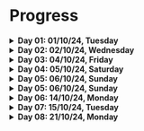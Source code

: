# Progress

<!-- Day 01 -->
<details>
  <summary><b>Day 01: 01/10/24, Tuesday</b></summary>
    
- DSA
  - Revised time and space complexity.
  - Solved problems.
  - Links: [Notes](https://github.com/TheParthMaru/mastering-dsa/tree/main/01_time_%26_space_complexity)

- Frontend Dev

  - Revised basic HTML
  - Links: [Notes](https://github.com/TheParthMaru/HTML-Notes)
  </details>

<!-- Day 02 -->
<details>
  <summary><b>Day 02: 02/10/24, Wednesday</b></summary>
    
- DSA
  - Revised arrays
  - Link: [Notes](https://github.com/TheParthMaru/mastering-dsa/tree/main/02_arrays/notes)
  - Problems:
    * 349. Intersection of Two Arrays (need to learn HashSet for optimized solution)
    * 1480. Running Sum of 1d Array
    * Sort binary array
    * Merge two sorted arrays
  - Link: [Repo, notes and solution](https://github.com/TheParthMaru/mastering-dsa/tree/main/02_arrays)
</details>

<!-- Day 03 -->
<details>
  <summary><b>Day 03: 04/10/24, Friday</b></summary>
    
- DSA
  - Problems:
    * Add two arrays element wise
    * 121. Best Time to Buy and Sell Stock
    * 448. Find All Numbers Disappeared in an Array
    * 485. Max Consecutive Ones
    * 1. Two Sum
  - Link: [Repo, notes and solution](https://github.com/TheParthMaru/mastering-dsa/tree/main/02_arrays)
</details>

<!-- Day 04 -->
<details>
  <summary><b>Day 04: 05/10/24, Saturday</b></summary>
    
- DSA
  - Problems:
    * 136. Single Number
    * 189. Rotate Array
  - Link: [Repo, notes and solution](https://github.com/TheParthMaru/mastering-dsa/tree/main/02_arrays)
</details>

<!-- Day 04 -->
<details>
  <summary><b>Day 05: 06/10/24, Sunday</b></summary>
    
- DSA
  - Weekly revision
  - Problems:
    - 169. Majority element
  - Link: [Repo, notes and solution](https://github.com/TheParthMaru/mastering-dsa/tree/main/02_arrays)
</details>

<!-- Day 05 -->
<details>
  <summary><b>Day 05: 06/10/24, Sunday</b></summary>
    
- DSA
  - Weekly revision
  - Problems:
    - 169. Majority element
  - Link: [Repo, notes and solution](https://github.com/TheParthMaru/mastering-dsa/tree/main/02_arrays)
</details>

<!-- Day 06 -->
<details>
  <summary><b>Day 06: 14/10/24, Monday</b></summary>
    
- DSA
  - 2D arrays
  - Printing elements row wise and column wise
  - Printing elements in waveform
  - Link: [Repo, notes and solution](https://github.com/TheParthMaru/mastering-dsa/tree/main/03_2D_arrays)
</details>

<!-- Day 07 -->
<details>
  <summary><b>Day 07: 15/10/24, Tuesday</b></summary>
    
- DSA
  - Coded multiplication of matrix
  - Solved leetcode 867 transpose matrix
  - Link: [Repo, notes and solution](https://github.com/TheParthMaru/mastering-dsa/tree/main/03_2D_arrays)

- MSc
  - Groovy language theory and use cases.
  - Printing stuff in Groovy
  - Comments
  - Variables
  - Scope
  - String interpolation
  - [Detailed notes](https://github.com/TheParthMaru/groovy-notes/blob/main/notes.md)
</details>

<!-- Day 08 -->
<details>
  <summary><b>Day 08: 21/10/24, Monday</b></summary>
    
- DSA
  - Leetcode problems solved:
    - [73. Set Matrix Zeroes](https://leetcode.com/problems/set-matrix-zeroes/description/)
    - [1672. Richest Customer Wealth](https://leetcode.com/problems/richest-customer-wealth/description/)
  - Link: [Repo, notes and solution](https://github.com/TheParthMaru/mastering-dsa/tree/main/03_2D_arrays)

- MSc
  - Groovy
    - Data types in groovy
    - Operators
    - Special operators (elvis operator, null safe operator, range operator, spread operator, spaceship operator)
    - Conditionals
    - Loops
    - Collections in groovy
    - List
    - Maps
  - [Detailed notes](https://github.com/TheParthMaru/groovy-notes/blob/main/notes.md)
</details>